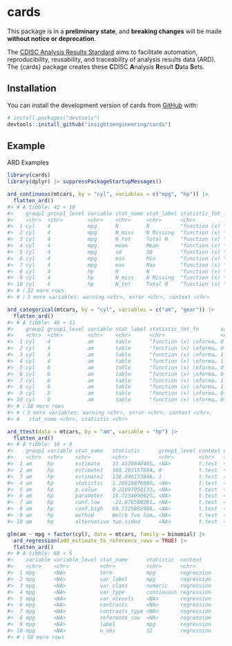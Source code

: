 
<!-- README.md is generated from README.Rmd. Please edit that file -->

# cards

<!-- badges: start -->
<!-- [![R-CMD-check](https://github.com/insightsengineering/cards/actions/workflows/R-CMD-check.yaml/badge.svg)](https://github.com/insightsengineering/cards/actions/workflows/R-CMD-check.yaml) -->
<!-- [![Codecov test coverage](https://codecov.io/gh/insightsengineering/cards/branch/main/graph/badge.svg)](https://app.codecov.io/gh/insightsengineering/cards?branch=main) -->
<!-- badges: end -->

This package is in a **preliminary state**, and **breaking changes**
will be made **without notice or deprecation**.

The [CDISC Analysis Results
Standard](https://www.cdisc.org/standards/foundational/analysis-results-standards)
aims to facilitate automation, reproducibility, reusability, and
traceability of analysis results data (ARD). The {cards} package creates
these **C**DISC **A**nalysis **R**esult **D**ata **S**ets.

## Installation

You can install the development version of cards from
[GitHub](https://github.com/) with:

``` r
# install.packages("devtools")
devtools::install_github("insightsengineering/cards")
```

## Example

ARD Examples

``` r
library(cards)
library(dplyr) |> suppressPackageStartupMessages()

ard_continuous(mtcars, by = "cyl", variables = c("mpg", "hp")) |> 
  flatten_ard()
#> # A tibble: 42 × 10
#>    group1 group1_level variable stat_name stat_label statistic_fmt_fn  statistic
#>    <chr>  <chr>        <chr>    <chr>     <chr>      <chr>             <chr>    
#>  1 cyl    4            mpg      N         N          "function (x) \n… 11       
#>  2 cyl    4            mpg      N_miss    N Missing  "function (x) \n… 0        
#>  3 cyl    4            mpg      N_tot     Total N    "function (x) \n… 11       
#>  4 cyl    4            mpg      mean      Mean       "function (x) \n… 26.66363…
#>  5 cyl    4            mpg      sd        SD         "function (x) \n… 4.509827…
#>  6 cyl    4            mpg      min       Min        "function (x) \n… 21.4     
#>  7 cyl    4            mpg      max       Max        "function (x) \n… 33.9     
#>  8 cyl    4            hp       N         N          "function (x) \n… 11       
#>  9 cyl    4            hp       N_miss    N Missing  "function (x) \n… 0        
#> 10 cyl    4            hp       N_tot     Total N    "function (x) \n… 11       
#> # ℹ 32 more rows
#> # ℹ 3 more variables: warning <chr>, error <chr>, context <chr>

ard_categorical(mtcars, by = "cyl", variables = c("am", "gear")) |> 
  flatten_ard()
#> # A tibble: 48 × 11
#>    group1 group1_level variable stat_label statistic_fmt_fn       variable_level
#>    <chr>  <chr>        <chr>    <chr>      <chr>                  <chr>         
#>  1 cyl    4            am       table      "function (x) \nforma… 0             
#>  2 cyl    4            am       table      "function (x) \nforma… 0             
#>  3 cyl    4            am       table      "function (x) \nforma… 1             
#>  4 cyl    4            am       table      "function (x) \nforma… 1             
#>  5 cyl    6            am       table      "function (x) \nforma… 0             
#>  6 cyl    6            am       table      "function (x) \nforma… 0             
#>  7 cyl    6            am       table      "function (x) \nforma… 1             
#>  8 cyl    6            am       table      "function (x) \nforma… 1             
#>  9 cyl    8            am       table      "function (x) \nforma… 0             
#> 10 cyl    8            am       table      "function (x) \nforma… 0             
#> # ℹ 38 more rows
#> # ℹ 5 more variables: warning <chr>, error <chr>, context <chr>,
#> #   stat_name <chr>, statistic <chr>

ard_ttest(data = mtcars, by = "am", variable = "hp") |> 
  flatten_ard()
#> # A tibble: 10 × 8
#>    group1 variable stat_name   statistic      group1_level context warning error
#>    <chr>  <chr>    <chr>       <chr>          <chr>        <chr>   <chr>   <chr>
#>  1 am     hp       estimate    33.4170040485… <NA>         t.test  <NA>    <NA> 
#>  2 am     hp       estimate1   160.263157894… 0            t.test  <NA>    <NA> 
#>  3 am     hp       estimate2   126.846153846… 1            t.test  <NA>    <NA> 
#>  4 am     hp       statistic   1.26618876980… <NA>         t.test  <NA>    <NA> 
#>  5 am     hp       p.value     0.22097958133… <NA>         t.test  <NA>    <NA> 
#>  6 am     hp       parameter   18.7154096625… <NA>         t.test  <NA>    <NA> 
#>  7 am     hp       conf.low    -21.878580201… <NA>         t.test  <NA>    <NA> 
#>  8 am     hp       conf.high   88.7125882988… <NA>         t.test  <NA>    <NA> 
#>  9 am     hp       method      Welch Two Sam… <NA>         t.test  <NA>    <NA> 
#> 10 am     hp       alternative two.sided      <NA>         t.test  <NA>    <NA>

glm(am ~ mpg + factor(cyl), data = mtcars, family = binomial) |>
  ard_regression(add_estimate_to_reference_rows = TRUE) |> 
  flatten_ard()
#> # A tibble: 68 × 5
#>    variable variable_level stat_name      statistic  context   
#>    <chr>    <chr>          <chr>          <chr>      <chr>     
#>  1 mpg      <NA>           term           mpg        regression
#>  2 mpg      <NA>           var_label      mpg        regression
#>  3 mpg      <NA>           var_class      numeric    regression
#>  4 mpg      <NA>           var_type       continuous regression
#>  5 mpg      <NA>           var_nlevels    <NA>       regression
#>  6 mpg      <NA>           contrasts      <NA>       regression
#>  7 mpg      <NA>           contrasts_type <NA>       regression
#>  8 mpg      <NA>           reference_row  <NA>       regression
#>  9 mpg      <NA>           label          mpg        regression
#> 10 mpg      <NA>           n_obs          32         regression
#> # ℹ 58 more rows
```

<!-- ARD  -> Table Example -->
<!-- ```{r} -->
<!-- # Construct the ARD -->
<!-- table_ard <- -->
<!--   bind_rows( -->
<!--     ard_continuous(mtcars, by = cyl, variables = "mpg"), -->
<!--     ard_categorical(mtcars, by = cyl, variables = "am"), -->
<!--     ard_categorical(mtcars, variables = "cyl") -->
<!--   ) -->
<!-- # convert ARD to a cards table -->
<!-- table <- -->
<!--   construct_cards( -->
<!--     table_plan = -->
<!--       bind_rows( -->
<!--         table_ard |> filter(variable %in% "mpg") |>  table_plan_simple_continuous(), -->
<!--         table_ard |> filter(variable %in% "am") |> table_plan_simple_categorical() -->
<!--       ), -->
<!--     header_plan = -->
<!--       table_ard |> -->
<!--       filter(variable %in% "cyl") |> -->
<!--       header_plan_simple(header = "**{group} Cylinders**  \nN={n}  ({p}%)") |> -->
<!--       modifyList(val = list(label = gt::md("**Characteristic**"))) -->
<!--   ) |> -->
<!--   convert_cards(engine = "gt") -->
<!-- ``` -->
<!-- ```{r echo=FALSE, fig.width=4} -->
<!-- gt::gtsave(table, filename = "man/figures/README-table_example.png") -->
<!-- ``` -->
<!-- <img src="man/figures/README-table_example.png" style="width: 50%"> -->
